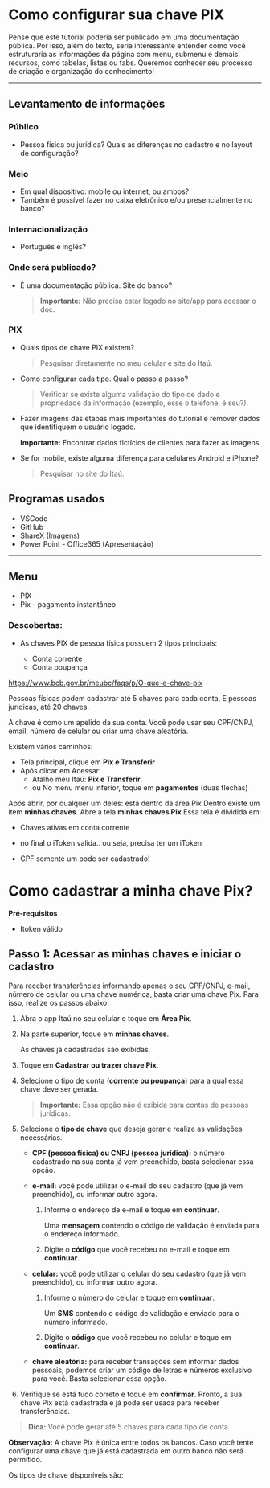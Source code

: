 # Como configurar sua chave PIX

Pense que este tutorial poderia ser publicado em uma documentação pública. Por isso, além do texto, seria interessante entender como você estruturaria as informações da página com menu, submenu e demais recursos, como tabelas, listas ou tabs. Queremos conhecer seu processo de criação e organização do conhecimento!

---

## Levantamento de informações

### Público

- Pessoa física ou jurídica? Quais as diferenças no cadastro e no layout de configuração?

### Meio

- Em qual dispositivo: mobile ou internet, ou ambos?
- Também é possível fazer no caixa eletrônico e/ou presencialmente no banco?

### Internacionalização

- Português e inglês?

### Onde será publicado?

- É uma documentação pública. Site do banco?
  
  > **Importante:** Não precisa estar logado no site/app para acessar o doc.

### PIX

- Quais tipos de chave PIX existem?

  > Pesquisar diretamente no meu celular e site do Itaú.

- Como configurar cada tipo. Qual o passo a passo?

  > Verificar se existe alguma validação do tipo de dado e propriedade da informação (exemplo, esse o telefone, é seu?).

- Fazer imagens das etapas mais importantes do tutorial e remover dados que identifiquem o usuário logado.
  
  **Importante:** Encontrar dados fictícios de clientes para fazer as imagens.

- Se for mobile, existe alguma diferença para celulares Android e iPhone?

  > Pesquisar no site do Itaú.

## Programas usados

- VSCode
- GitHub
- ShareX (Imagens)
- Power Point - Office365 (Apresentação)

---

## Menu

- PIX
- Pix - pagamento instantâneo


### Descobertas:

- As chaves PIX de pessoa física possuem 2 tipos principais:

  - Conta corrente
  - Conta poupança

<https://www.bcb.gov.br/meubc/faqs/p/O-que-e-chave-pix>

Pessoas físicas podem cadastrar até 5 chaves para cada conta. E pessoas jurídicas, até 20 chaves.

A chave é como um apelido da sua conta. Você pode usar seu CPF/CNPJ, email, número de celular ou criar uma chave aleatória.


Existem vários caminhos:

- Tela principal, clique em **Pix e Transferir**
- Após clicar em Acessar:
  - Atalho meu Itaú: **Pix e Transferir**.
  - ou No menu menu inferior, toque em **pagamentos** (duas flechas)

Após abrir, por qualquer um deles: está dentro da área Pix
Dentro existe um item **minhas chaves**.
Abre a tela **minhas chaves Pix**
Essa tela é dividida em:

- Chaves ativas em conta corrente


- no final o iToken valida.. ou seja, precisa ter um iToken
- CPF somente um pode ser cadastrado!

# Como cadastrar a minha chave Pix?

**Pré-requisitos**

- Itoken válido

## Passo 1: Acessar as minhas chaves e iniciar o cadastro

Para receber transferências informando apenas o seu CPF/CNPJ, e-mail, número de celular ou uma chave numérica, basta criar uma chave Pix. Para isso, realize os passos abaixo:

1. Abra o app Itaú no seu celular e toque em **Área Pix**.
2. Na parte superior, toque em **minhas chaves**.

   As chaves já cadastradas são exibidas.

3. Toque em **Cadastrar ou trazer chave Pix**.
4. Selecione o tipo de conta (**corrente ou poupança**) para a qual essa chave deve ser gerada.

   >**Importante:** Essa opção não é exibida para contas de pessoas jurídicas.

5. Selecione o **tipo de chave** que deseja gerar e realize as validações necessárias.

     - **CPF (pessoa física) ou CNPJ (pessoa jurídica):** o número cadastrado na sua conta já vem preenchido, basta selecionar essa opção.
     - **e-mail:** você pode utilizar o e-mail do seu cadastro (que já vem preenchido), ou informar outro agora.
       1. Informe o endereço de e-mail e toque em **continuar**.

          Uma **mensagem** contendo o código de validação é enviada para o endereço informado.

       2. Digite o **código** que você recebeu no e-mail e toque em **continuar**.

     - **celular:** você pode utilizar o celular do seu cadastro (que já vem preenchido), ou informar outro agora.
       1. Informe o número do celular e toque em **continuar**.

          Um **SMS** contendo o código de validação é enviado para o número informado.

       2. Digite o **código** que você recebeu no celular e toque em **continuar**.

     - **chave aleatória:** para receber transações sem informar dados pessoais, podemos criar um código de letras e números exclusivo para você. Basta selecionar essa opção.
  
6. Verifique se está tudo correto e toque em **confirmar**.
   Pronto, a sua chave Pix está cadastrada e já pode ser usada para receber transferências.


> **Dica:** Você pode gerar até 5 chaves para cada tipo de conta


**Observação:** A chave Pix é única entre todos os bancos. Caso você tente configurar uma chave que já está cadastrada em outro banco não será permitido.

 Os tipos de chave disponíveis são:

